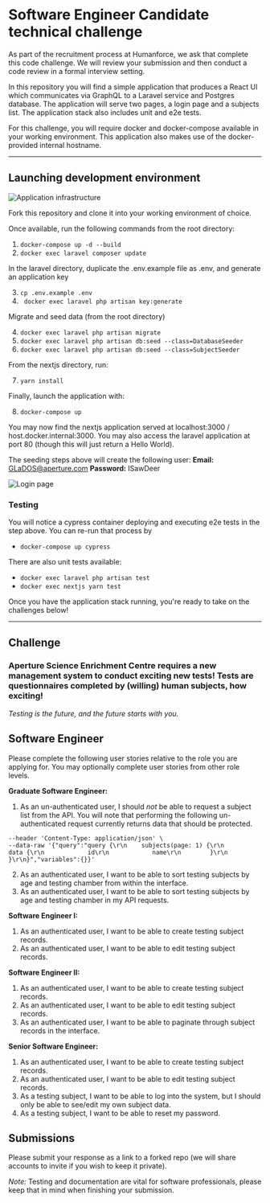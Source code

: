 # Software Engineer Candidate technical challenge

As part of the recruitment process at Humanforce, we ask that complete this code challenge.  We will review your submission and then conduct a code review in a formal interview setting.

In this repository you will find a simple application that produces a React UI which communicates via GraphQL to a Laravel service and Postgres database.  The application will serve two pages, a login page and a subjects list.  The application stack also includes unit and e2e tests.

For this challenge, you will require docker and docker-compose available in your working environment.  This application also makes use of the docker-provided internal hostname.

---

## Launching development environment

![Application infrastructure](./infrastructure.jpg)

Fork this repository and clone it into your working environment of choice.

Once available, run the following commands from the root directory:

1. ``` docker-compose up -d --build ```
2. ``` docker exec laravel composer update ```

In the laravel directory, duplicate the .env.example file as .env, and generate an application key

3. ``` cp .env.example .env ```
4. ```  docker exec laravel php artisan key:generate ```

Migrate and seed data (from the root directory)

4. ``` docker exec laravel php artisan migrate ```
5. ``` docker exec laravel php artisan db:seed --class=DatabaseSeeder ```
6. ``` docker exec laravel php artisan db:seed --class=SubjectSeeder ```

From the nextjs directory, run:

7. ``` yarn install ```

Finally, launch the application with:

8. ``` docker-compose up ```

You may now find the nextjs application served at localhost:3000 / host.docker.internal:3000.  You may also access the laravel application at port 80 (though this will just return a Hello World).

The seeding steps above will create the following user:
**Email:** GLaDOS@aperture.com
**Password:** ISawDeer

![Login page](./login.png)

### Testing
You will notice a cypress container deploying and executing e2e tests in the step above.  You can re-run that process by
- ``` docker-compose up cypress ```

There are also unit tests available:
- ``` docker exec laravel php artisan test ```
- ``` docker exec nextjs yarn test ```

Once you have the application stack running, you're ready to take on the challenges below!

---

## Challenge

### Aperture Science Enrichment Centre requires a new management system to conduct exciting new tests! Tests are questionnaires completed by (willing) human subjects, how exciting!

*Testing is the future, and the future starts with you.*

## Software Engineer

Please complete the following user stories relative to the role you are applying for.  You may optionally complete user stories from other role levels.

**Graduate Software Engineer:**
1. As an un-authenticated user, I should *not* be able to request a subject list from the API.  You will note that performing the following un-authenticated request currently returns data that should be protected.
```curl --location --request POST 'http://host.docker.internal/graphql' \
--header 'Content-Type: application/json' \
--data-raw '{"query":"query {\r\n    subjects(page: 1) {\r\n        data {\r\n            id\r\n            name\r\n        }\r\n    }\r\n}","variables":{}}'
```
2. As an authenticated user, I want to be able to sort testing subjects by age and testing chamber from within the interface.
3. As an authenticated user, I want to be able to sort testing subjects by age and testing chamber in my API requests.

**Software Engineer I:**
1. As an authenticated user, I want to be able to create testing subject records.
2. As an authenticated user, I want to be able to edit testing subject records.

**Software Engineer II:**
1. As an authenticated user, I want to be able to create testing subject records.
2. As an authenticated user, I want to be able to edit testing subject records.
3. As an authenticated user, I want to be able to paginate through subject records in the interface.

**Senior Software Engineer:**
1. As an authenticated user, I want to be able to create testing subject records.
2. As an authenticated user, I want to be able to edit testing subject records.
3. As a testing subject, I want to be able to log into the system, but I should only be able to see/edit my own subject data.
4. As a testing subject, I want to be able to reset my password.


## Submissions

Please submit your response as a link to a forked repo (we will share accounts to invite if you wish to keep it private).

*Note:* Testing and documentation are vital for software professionals, please keep that in mind when finishing your submission.

